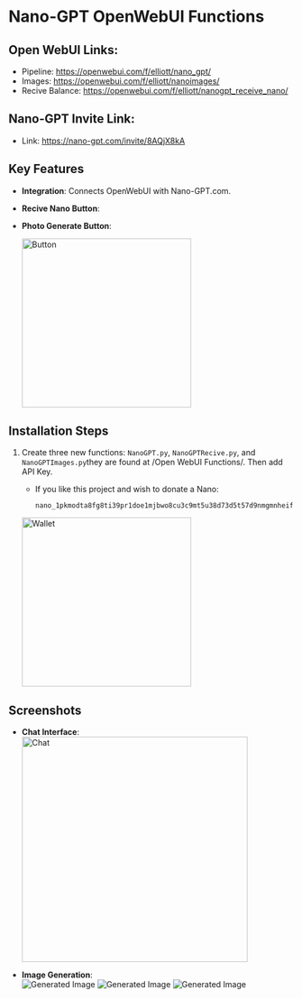 # Nano-GPT OpenWebUI Functions
## Open WebUI Links:
  - Pipeline: https://openwebui.com/f/elliott/nano_gpt/
  - Images: https://openwebui.com/f/elliott/nanoimages/
  - Recive Balance: https://openwebui.com/f/elliott/nanogpt_receive_nano/

## Nano-GPT Invite Link:
  - Link: https://nano-gpt.com/invite/8AQjX8kA

## Key Features

- **Integration**: Connects OpenWebUI with Nano-GPT.com.
- **Recive Nano Button**:
- **Photo Generate Button**: 
  
  <img src="https://raw.githubusercontent.com/Orciotrox/NodeRed-Nano-GPT.com-OpenWebUI/refs/heads/main/ReadmePhotos/NIv2.png" alt="Button" width="300"/>

## Installation Steps

1. Create three new functions: `NanoGPT.py`, `NanoGPTRecive.py`, and `NanoGPTImages.py`they are found at /Open WebUI Functions/. Then add API Key.  
  
   - If you like this project and wish to donate a Nano:
     ```
     nano_1pkmodta8fg8ti39pr1doe1mjbwo8cu3c9mt5u38d73d5t57d9nmgmnheifk
     ```
   <img src="https://raw.githubusercontent.com/Orciotrox/NodeRed-Nano-GPT.com-OpenWebUI/main/ReadmePhotos/Nano%20Wallet.png" alt="Wallet" width="300"/>

## Screenshots

- **Chat Interface**:  
  <img src="https://raw.githubusercontent.com/Orciotrox/NodeRed-Nano-GPT.com-OpenWebUI/main/ReadmePhotos/Chat.png" alt="Chat" width="400"/> 

- **Image Generation**:  
  <img src="https://raw.githubusercontent.com/Orciotrox/NodeRed-Nano-GPT.com-OpenWebUI/refs/heads/main/ReadmePhotos/NIG1.png" alt="Generated Image" max-width="400"/>
  <img src="https://raw.githubusercontent.com/Orciotrox/NodeRed-Nano-GPT.com-OpenWebUI/refs/heads/main/ReadmePhotos/NIG2.png" alt="Generated Image" max-width="400"/>
  <img src="https://raw.githubusercontent.com/Orciotrox/NodeRed-Nano-GPT.com-OpenWebUI/refs/heads/main/ReadmePhotos/NIG3.png" alt="Generated Image" max-width="400"/>


